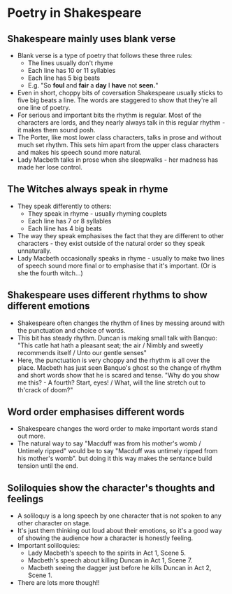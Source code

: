 # Poetry in Shakespeare

## Shakespeare mainly uses blank verse
- Blank verse is a type of poetry that follows these three rules:
  - The lines usually don't rhyme
  - Each line has 10 or 11 syllables
  - Each line has 5 big beats 
  - E.g. "So __foul__ and __fair__ a __day__ I __have__ not __seen.__"
- Even in short, choppy bits of coversation Shakespeare usually sticks to five big beats a line. The words are staggered to show that they're all one line of poetry.
- For serious and important bits the rhythm is regular. Most of the characters are lords, and they nearly always talk in this regular rhythm - it makes them sound posh.
- The Porter, like most lower class characters, talks in prose and without much set rhythm. This sets him apart from the upper class characters and makes his speech sound more natural.
- Lady Macbeth talks in prose when she sleepwalks - her madness has made her lose control.

## The Witches always speak in rhyme
- They speak differently to others:
  - They speak in rhyme - usually rhyming couplets
  - Each line has 7 or 8 syllables
  - Each liine has 4 big beats
- The way they speak emphasises the fact that they are different to other characters - they exist outside of the natural order so they speak unnaturally.
- Lady Macbeth occasionally speaks in rhyme - usually to make two lines of speech sound more final or to emphasise that it's important. (Or is she the fourth witch...)

## Shakespeare uses different rhythms to show different emotions
- Shakespeare often changes the rhythm of lines by messing around with the punctuation and choice of words.
- This bit has steady rhythm. Duncan is making small talk with Banquo: "This catle hat hath a pleasant seat; the air / Nimbly and sweetly recommends itself / Unto our gentle senses"
- Here, the punctuation is very choppy and the rhythm is all over the place. Macbeth has just seen Banquo's ghost so the change of rhythm and short words show that he is scared and tense. "Why do you show me this? - A fourth? Start, eyes! / What, will the line stretch out to th'crack of doom?"

## Word order emphasises different words
- Shakespeare changes the word order to make important words stand out more. 
- The natural way to say "Macduff was from his mother's womb / Untimely ripped" would be to say "Macduff was untimely ripped from his mother's womb". but doing it this way makes the sentance build tension until the end.

## Soliloquies show the character's thoughts and feelings
- A soliloquy is a long speech by one character that is not spoken to any other character on stage.
- It's just them thinking out loud about their emotions, so it's a good way of showing the audience how a character is honestly feeling.
- Important soliloquies:
  - Lady Macbeth's speech to the spirits in Act 1, Scene 5.
  - Macbeth's speech about killing Duncan in Act 1, Scene 7.
  - Macbeth seeing the dagger just before he kills Duncan in Act 2, Scene 1.
- There are lots more though!!

